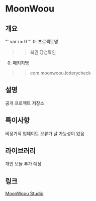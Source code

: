 # MoonWoou

## 개요
"'
var i = 0
"'
0. 프로젝트명
>> 복권 당첨확인
0. 패키지명
>> com.moonwoou.lotterycheck

## 설명
공개 프로젝트 저장소

## 특이사항
비정기적 업데이트
오류가 날 가능성이 있음

## 라이브러리
개인 모듈 추가 예정

## 링크
[MoonWoou Studio](www.seoljoo.com)